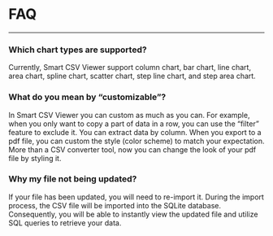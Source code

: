 # FAQ
---

### Which chart types are supported?

Currently, Smart CSV Viewer support column chart, bar chart, line chart, area chart, spline chart, scatter chart, step line chart, and step area chart.

### What do you mean by “customizable”?

In Smart CSV Viewer you can custom as much as you can. For example, when you only want to copy a part of data in a row, you can use the “filter” feature to exclude it. You can extract data by column. When you export to a pdf file, you can custom the style (color scheme) to match your expectation. More than a CSV converter tool, now you can change the look of your pdf file by styling it.


### Why my file not being updated?

If your file has been updated, you will need to re-import it. During the import process, the CSV file will be imported into the SQLite database. Consequently, you will be able to instantly view the updated file and utilize SQL queries to retrieve your data.
